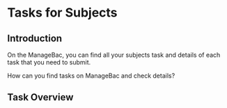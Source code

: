 # Tasks for Subjects

## Introduction

On the ManageBac, you can find all your subjects task and details of each task that you need to submit.

How can you find tasks on ManageBac and check details?

## Task Overview
